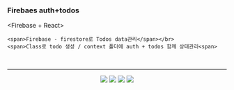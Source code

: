 ### Firebaes auth+todos

<span>&lt;Firebase + React&gt;</span></br>
```<span>CSS 라이브러리 : bootstrap / react-styled-component</span></br>
<span>Firebase - firestore로 Todos data관리</span></br>
<span>Class로 todo 생성 / context 폴더에 auth + todos 함께 상태관리<span>
```
</br>

---
<div align="center">
  <img src="https://img.shields.io/badge/HTML5-E34F26?style=flat&logo=React&logoColor=white" />
  <img src="https://img.shields.io/badge/React-61DAFB?style=flat&logo=React&logoColor=white" />
    <img src="https://img.shields.io/badge/Firebase-FFCA28?style=flat&logo=Firebase&logoColor=white" />    
    <img src="https://img.shields.io/badge/Bootstrap-7952B3?style=flat&logo=Bootstrap&logoColor=white" />
</div>
